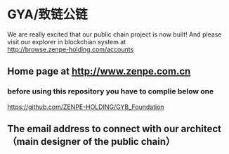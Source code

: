 # GYA/致链公链
We are really excited that our public chain project is now built! 
And please visit our explorer in blockchian system at       
http://browse.zenpe-holding.com/accounts


## Home page at http://www.zenpe.com.cn

### before using this repository you have to complie below one 
https://github.com/ZENPE-HOLDING/GYB_Foundation 


## The email address to connect with our architect（main designer of the public chain）
